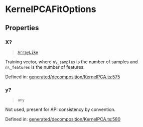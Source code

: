 # KernelPCAFitOptions

## Properties

### X?

> [`ArrayLike`](../types/ArrayLike.md)

Training vector, where `n\_samples` is the number of samples and `n\_features` is the number of features.

Defined in:  [generated/decomposition/KernelPCA.ts:575](https://github.com/transitive-bullshit/scikit-learn-ts/blob/b59c1ff/packages/sklearn/src/generated/decomposition/KernelPCA.ts#L575)

### y?

> `any`

Not used, present for API consistency by convention.

Defined in:  [generated/decomposition/KernelPCA.ts:580](https://github.com/transitive-bullshit/scikit-learn-ts/blob/b59c1ff/packages/sklearn/src/generated/decomposition/KernelPCA.ts#L580)
